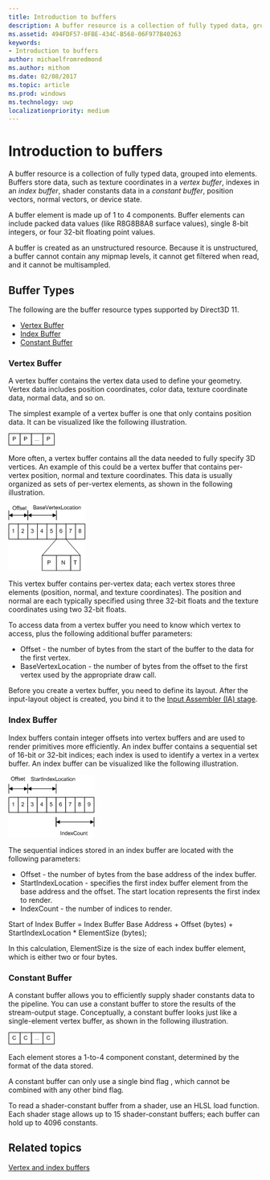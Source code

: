```yaml
---
title: Introduction to buffers
description: A buffer resource is a collection of fully typed data, grouped into elements.
ms.assetid: 494FDF57-0FBE-434C-B568-06F977B40263
keywords:
- Introduction to buffers
author: michaelfromredmond
ms.author: mithom
ms.date: 02/08/2017
ms.topic: article
ms.prod: windows
ms.technology: uwp
localizationpriority: medium
---
```


# Introduction to buffers


A buffer resource is a collection of fully typed data, grouped into elements. Buffers store data, such as texture coordinates in a *vertex buffer*, indexes in an *index buffer*, shader constants data in a *constant buffer*, position vectors, normal vectors, or device state.

A buffer element is made up of 1 to 4 components. Buffer elements can include packed data values (like R8G8B8A8 surface values), single 8-bit integers, or four 32-bit floating point values.

A buffer is created as an unstructured resource. Because it is unstructured, a buffer cannot contain any mipmap levels, it cannot get filtered when read, and it cannot be multisampled.

## <span id="Buffer_Types"></span><span id="buffer_types"></span><span id="BUFFER_TYPES"></span>Buffer Types


The following are the buffer resource types supported by Direct3D 11.

-   [Vertex Buffer](#vertex-buffer)
-   [Index Buffer](#index-buffer)
-   [Constant Buffer](#shader-constant-buffer)

### <span id="Vertex_Buffer"></span><span id="vertex_buffer"></span><span id="VERTEX_BUFFER"></span><span id="vertex-buffer"></span>Vertex Buffer

A vertex buffer contains the vertex data used to define your geometry. Vertex data includes position coordinates, color data, texture coordinate data, normal data, and so on.

The simplest example of a vertex buffer is one that only contains position data. It can be visualized like the following illustration.

![illustration of a vertex buffer that contains position data](images/d3d10-resources-single-element-vb2.png)

More often, a vertex buffer contains all the data needed to fully specify 3D vertices. An example of this could be a vertex buffer that contains per-vertex position, normal and texture coordinates. This data is usually organized as sets of per-vertex elements, as shown in the following illustration.

![illustration of a vertex buffer that contains position, normal, and texture data](images/d3d10-vertex-buffer-element.png)

This vertex buffer contains per-vertex data; each vertex stores three elements (position, normal, and texture coordinates). The position and normal are each typically specified using three 32-bit floats and the texture coordinates using two 32-bit floats.

To access data from a vertex buffer you need to know which vertex to access, plus the following additional buffer parameters:

-   Offset - the number of bytes from the start of the buffer to the data for the first vertex.
-   BaseVertexLocation - the number of bytes from the offset to the first vertex used by the appropriate draw call.

Before you create a vertex buffer, you need to define its layout. After the input-layout object is created, you bind it to the [Input Assembler (IA) stage](input-assembler-stage--ia-.md).

### <span id="Index_Buffer"></span><span id="index_buffer"></span><span id="INDEX_BUFFER"></span><span id="index-buffer"></span>Index Buffer

Index buffers contain integer offsets into vertex buffers and are used to render primitives more efficiently. An index buffer contains a sequential set of 16-bit or 32-bit indices; each index is used to identify a vertex in a vertex buffer. An index buffer can be visualized like the following illustration.

![illustration of an index buffer](images/d3d10-index-buffer.png)

The sequential indices stored in an index buffer are located with the following parameters:

-   Offset - the number of bytes from the base address of the index buffer.
-   StartIndexLocation - specifies the first index buffer element from the base address and the offset. The start location represents the first index to render.
-   IndexCount - the number of indices to render.

Start of Index Buffer = Index Buffer Base Address + Offset (bytes) + StartIndexLocation \* ElementSize (bytes);

In this calculation, ElementSize is the size of each index buffer element, which is either two or four bytes.

### <span id="Shader_Constant_Buffer"></span><span id="shader_constant_buffer"></span><span id="SHADER_CONSTANT_BUFFER"></span><span id="shader-constant-buffer"></span>Constant Buffer

A constant buffer allows you to efficiently supply shader constants data to the pipeline. You can use a constant buffer to store the results of the stream-output stage. Conceptually, a constant buffer looks just like a single-element vertex buffer, as shown in the following illustration.

![illustration of a shader-constant buffer](images/d3d10-shader-resource-buffer.png)

Each element stores a 1-to-4 component constant, determined by the format of the data stored.

A constant buffer can only use a single bind flag , which cannot be combined with any other bind flag.

To read a shader-constant buffer from a shader, use an HLSL load function. Each shader stage allows up to 15 shader-constant buffers; each buffer can hold up to 4096 constants.

## <span id="related-topics"></span>Related topics


[Vertex and index buffers](vertex-and-index-buffers.md)

 

 




